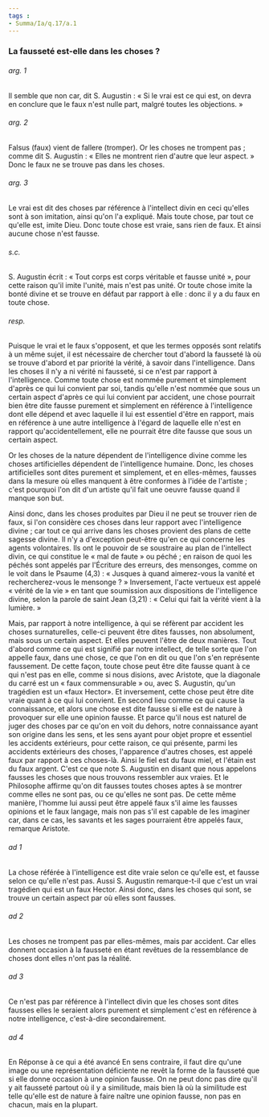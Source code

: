 ```yaml
---
tags : 
- Summa/Ia/q.17/a.1
---
```


### La fausseté est-elle dans les choses ?

###### arg. 1
Il semble que non car, dit S. Augustin : « Si le vrai est ce qui est, on devra en conclure que le faux n'est nulle part, malgré toutes les objections. » 

###### arg. 2
Falsus (faux) vient de fallere (tromper). Or les choses ne trompent pas ; comme dit S. Augustin : « Elles ne montrent rien d'autre que leur aspect. » Donc le faux ne se trouve pas dans les choses. 

###### arg. 3
Le vrai est dit des choses par référence à l'intellect divin en ceci qu'elles sont à son imitation, ainsi qu'on l'a expliqué. Mais toute chose, par tout ce qu'elle est, imite Dieu. Donc toute chose est vraie, sans rien de faux. Et ainsi aucune chose n'est fausse. 

###### s.c.
S. Augustin écrit : « Tout corps est corps véritable et fausse unité », pour cette raison qu'il imite l'unité, mais n'est pas unité. Or toute chose imite la bonté divine et se trouve en défaut par rapport à elle : donc il y a du faux en toute chose. 

###### resp.
Puisque le vrai et le faux s'opposent, et que les termes opposés sont relatifs à un même sujet, il est nécessaire de chercher tout d'abord la fausseté là où se trouve d'abord et par priorité la vérité, à savoir dans l'intelligence. Dans les choses il n'y a ni vérité ni fausseté, si ce n'est par rapport à l'intelligence. Comme toute chose est nommée purement et simplement d'après ce qui lui convient par soi, tandis qu'elle n'est nommée que sous un certain aspect d'après ce qui lui convient par accident, une chose pourrait bien être dite fausse purement et simplement en référence à l'intelligence dont elle dépend et avec laquelle il lui est essentiel d'être en rapport, mais en référence à une autre intelligence à l'égard de laquelle elle n'est en rapport qu'accidentellement, elle ne pourrait être dite fausse que sous un certain aspect. 

Or les choses de la nature dépendent de l'intelligence divine comme les choses artificielles dépendent de l'intelligence humaine. Donc, les choses artificielles sont dites purement et simplement, et en elles-mêmes, fausses dans la mesure où elles manquent à être conformes à l'idée de l'artiste ; c'est pourquoi l'on dit d'un artiste qu'il fait une oeuvre fausse quand il manque son but. 

Ainsi donc, dans les choses produites par Dieu il ne peut se trouver rien de faux, si l'on considère ces choses dans leur rapport avec l'intelligence divine ; car tout ce qui arrive dans les choses provient des plans de cette sagesse divine. Il n'y a d'exception peut-être qu'en ce qui concerne les agents volontaires. Ils ont le pouvoir de se soustraire au plan de l'intellect divin, ce qui constitue le « mal de faute » ou péché ; en raison de quoi les péchés sont appelés par l'Écriture des erreurs, des mensonges, comme on le voit dans le Psaume (4,3) : « Jusques à quand aimerez-vous la vanité et rechercherez-vous le mensonge ? » Inversement, l'acte vertueux est appelé « vérité de la vie » en tant que soumission aux dispositions de l'intelligence divine, selon la parole de saint Jean (3,21) : « Celui qui fait la vérité vient à la lumière. » 

Mais, par rapport à notre intelligence, à qui se réfèrent par accident les choses surnaturelles, celle-ci peuvent être dites fausses, non absolument, mais sous un certain aspect. Et elles peuvent l'être de deux manières. Tout d'abord comme ce qui est signifié par notre intellect, de telle sorte que l'on appelle faux, dans une chose, ce que l'on en dit ou que l'on s'en représente faussement. De cette façon, toute chose peut être dite fausse quant à ce qui n'est pas en elle, comme si nous disions, avec Aristote, que la diagonale du carré est un « faux commensurable » ou, avec S. Augustin, qu'un tragédien est un «faux Hector». Et inversement, cette chose peut être dite vraie quant à ce qui lui convient. En second lieu comme ce qui cause la connaissance, et alors une chose est dite fausse si elle est de nature à provoquer sur elle une opinion fausse. Et parce qu'il nous est naturel de juger des choses par ce qu'on en voit du dehors, notre connaissance ayant son origine dans les sens, et les sens ayant pour objet propre et essentiel les accidents extérieurs, pour cette raison, ce qui présente, parmi les accidents extérieurs des choses, l'apparence d'autres choses, est appelé faux par rapport à ces choses-là. Ainsi le fiel est du faux miel, et l'étain est du faux argent. C'est ce que note S. Augustin en disant que nous appelons fausses les choses que nous trouvons ressembler aux vraies. Et le Philosophe affirme qu'on dit fausses toutes choses aptes à se montrer comme elles ne sont pas, ou ce qu'elles ne sont pas. De cette même manière, l'homme lui aussi peut être appelé faux s'il aime les fausses opinions et le faux langage, mais non pas s'il est capable de les imaginer car, dans ce cas, les savants et les sages pourraient être appelés faux, remarque Aristote. 

###### ad 1
La chose référée à l'intelligence est dite vraie selon ce qu'elle est, et fausse selon ce qu'elle n'est pas. Aussi S. Augustin remarque-t-il que c'est un vrai tragédien qui est un faux Hector. Ainsi donc, dans les choses qui sont, se trouve un certain aspect par où elles sont fausses. 

###### ad 2
Les choses ne trompent pas par elles-mêmes, mais par accident. Car elles donnent occasion à la fausseté en étant revêtues de la ressemblance de choses dont elles n'ont pas la réalité. 

###### ad 3
Ce n'est pas par référence à l'intellect divin que les choses sont dites fausses elles le seraient alors purement et simplement c'est en référence à notre intelligence, c'est-à-dire secondairement. 

###### ad 4
En Réponse à ce qui a été avancé En sens contraire, il faut dire qu'une image ou une représentation déficiente ne revêt la forme de la fausseté que si elle donne occasion à une opinion fausse. On ne peut donc pas dire qu'il y ait fausseté partout où il y a similitude, mais bien là où la similitude est telle qu'elle est de nature à faire naître une opinion fausse, non pas en chacun, mais en la plupart. 



